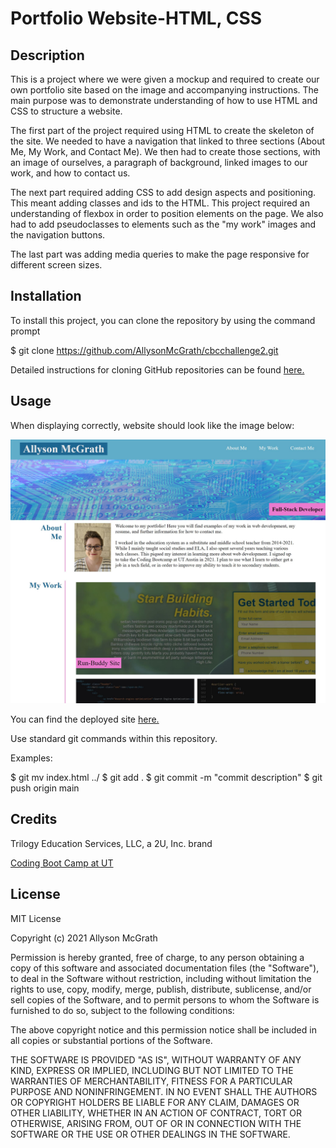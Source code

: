 # Portfolio Website-HTML, CSS

## Description

This is a project where we were given a mockup and required to create our own portfolio site based on the image and accompanying instructions. The main purpose was to demonstrate understanding of how to use HTML and CSS to structure a website. 

The first part of the project required using HTML to create the skeleton of the site. We needed to have a navigation that linked to three sections (About Me, My Work, and Contact Me). We then had to create those sections, with an image of ourselves, a paragraph of background, linked images to our work, and how to contact us.

The next part required adding CSS to add design aspects and positioning. This meant adding classes and ids to the HTML. This project required an understanding of flexbox in order to position elements on the page. We also had to add pseudoclasses to elements such as the "my work" images and the navigation buttons.

The last part was adding media queries to make the page responsive for different screen sizes.



## Installation

To install this project, you can clone the repository by using the command prompt

$ git clone https://github.com/AllysonMcGrath/cbcchallenge2.git

Detailed instructions for cloning GitHub repositories can be found [here.](https://docs.github.com/en/github/creating-cloning-and-archiving-repositories/cloning-a-repository-from-github/cloning-a-repository)



## Usage

When displaying correctly, website should look like the image below:

![McGrath portfolio website](assets/images/mockup.JPG)

You can find the deployed site [here.](https://allysonmcgrath.github.io/cbcchallenge2/)



Use standard git commands within this repository.

Examples:

$ git mv index.html ../
$ git add .
$ git commit -m "commit description"
$ git push origin main

## Credits

Trilogy Education Services, LLC, a 2U, Inc. brand

[Coding Boot Camp at UT](https://github.com/the-Coding-Boot-Camp-at-UT)



## License

MIT License

Copyright (c) 2021 Allyson McGrath

Permission is hereby granted, free of charge, to any person obtaining a copy
of this software and associated documentation files (the "Software"), to deal
in the Software without restriction, including without limitation the rights
to use, copy, modify, merge, publish, distribute, sublicense, and/or sell
copies of the Software, and to permit persons to whom the Software is
furnished to do so, subject to the following conditions:

The above copyright notice and this permission notice shall be included in all
copies or substantial portions of the Software.

THE SOFTWARE IS PROVIDED "AS IS", WITHOUT WARRANTY OF ANY KIND, EXPRESS OR
IMPLIED, INCLUDING BUT NOT LIMITED TO THE WARRANTIES OF MERCHANTABILITY,
FITNESS FOR A PARTICULAR PURPOSE AND NONINFRINGEMENT. IN NO EVENT SHALL THE
AUTHORS OR COPYRIGHT HOLDERS BE LIABLE FOR ANY CLAIM, DAMAGES OR OTHER
LIABILITY, WHETHER IN AN ACTION OF CONTRACT, TORT OR OTHERWISE, ARISING FROM,
OUT OF OR IN CONNECTION WITH THE SOFTWARE OR THE USE OR OTHER DEALINGS IN THE
SOFTWARE.
